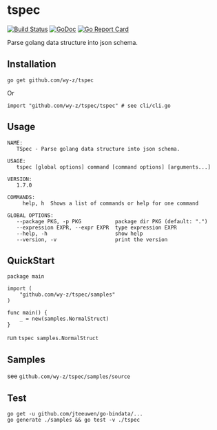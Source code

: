 # tspec
[![Build Status](https://travis-ci.org/wy-z/tspec.svg?branch=master)](https://travis-ci.org/wy-z/tspec) [![GoDoc](https://godoc.org/github.com/wy-z/tspec?status.svg)](http://godoc.org/github.com/wy-z/tspec) [![Go Report Card](https://goreportcard.com/badge/github.com/wy-z/tspec)](https://goreportcard.com/report/github.com/wy-z/tspec)

Parse golang data structure into json schema.

## Installation
```
go get github.com/wy-z/tspec
```
Or
```
import "github.com/wy-z/tspec/tspec" # see cli/cli.go
```

## Usage
```
NAME:
   TSpec - Parse golang data structure into json schema.

USAGE:
   tspec [global options] command [command options] [arguments...]

VERSION:
   1.7.0

COMMANDS:
     help, h  Shows a list of commands or help for one command

GLOBAL OPTIONS:
   --package PKG, -p PKG           package dir PKG (default: ".")
   --expression EXPR, --expr EXPR  type expression EXPR
   --help, -h                      show help
   --version, -v                   print the version
```

## QuickStart

```
package main

import (
    "github.com/wy-z/tspec/samples"
)

func main() {
    _ = new(samples.NormalStruct)
}
```

run ```tspec samples.NormalStruct```

## Samples

see `github.com/wy-z/tspec/samples/source`

## Test

```
go get -u github.com/jteeuwen/go-bindata/...
go generate ./samples && go test -v ./tspec
```